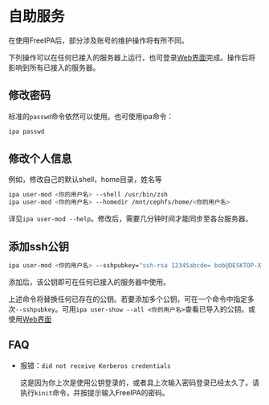 # 自助服务

在使用FreeIPA后，部分涉及账号的维护操作将有所不同。

下列操作可以在任何已接入的服务器上运行，也可登录[Web界面][ipa-web]完成。操作后将影响到所有已接入的服务器。

## 修改密码

标准的`passwd`命令依然可以使用。也可使用ipa命令：
```bash
ipa passwd
```

## 修改个人信息

例如，修改自己的默认shell，home目录，姓名等
```bash
ipa user-mod <你的用户名> --shell /usr/bin/zsh
ipa user-mod <你的用户名> --homedir /mnt/cephfs/home/<你的用户名>
```
详见`ipa user-mod --help`。修改后，需要几分钟时间才能同步至各台服务器。

## 添加ssh公钥

```bash
ipa user-mod <你的用户名> --sshpubkey="ssh-rsa 12345abcde= bob@DESKTOP-XXXXXX"
```
添加后，该公钥即可在任何已接入的服务器中使用。

上述命令将替换任何已存在的公钥。若要添加多个公钥，可在一个命令中指定多次`--sshpubkey`。可用`ipa user-show --all <你的用户名>`查看已导入的公钥。或使用[Web界面][ipa-web]

## FAQ

* 报错：`did not receive Kerberos credentials`
  
  这是因为你上次是使用公钥登录的，或者具上次输入密码登录已经太久了。请执行`kinit`命令，并按提示输入FreeIPA的密码。

[ipa-web]: https://ipa0.scut-smil.cn/
